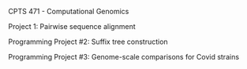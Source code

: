 CPTS 471 - Computational Genomics

Project 1: Pairwise sequence alignment

Programming Project #2: Suffix tree construction

Programming Project #3: Genome-scale comparisons for Covid strains
